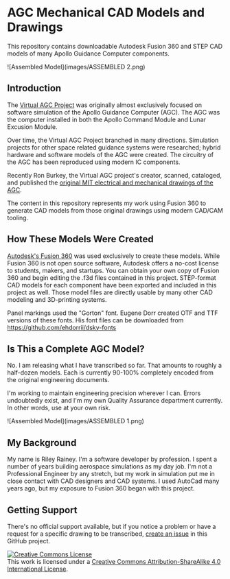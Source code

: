 # AGC Mechanical CAD Models and Drawings

This repository contains downloadable Autodesk Fusion 360 and STEP CAD models of many Apollo Guidance Computer components.

![Assembled Model](images/ASSEMBLED 2.png)

## Introduction

The [Virtual AGC Project](https://www.ibiblio.org/apollo/) was originally almost exclusively focused on software simulation 
of the Apollo Guidance Computer (AGC). The AGC was the computer installed in both the Apollo Command Module and Lunar Excusion Module.

Over time, the Virtual AGC Project branched in many directions. Simulation projects for other space related guidance systems
were researched; hybrid hardware and software models of the AGC were created. The circuitry of the AGC has been reproduced using modern IC components. 

Recently Ron Burkey, the Virtual AGC project's creator, scanned, cataloged, and published
the [original MIT electrical and mechanical drawings of the AGC](https://www.ibiblio.org/apollo/ElectroMechanical.html).

The content in this repository represents my work using Fusion 360 to generate CAD models from those original drawings using modern CAD/CAM tooling.

## How These Models Were Created

[Autodesk's Fusion 360](https://www.autodesk.com/products/fusion-360/students-teachers-educators) was used exclusively to create these models. 
While Fusion 360 is not open source software, Autodesk offers a no-cost
license to students, makers, and startups. You can obtain your own copy of Fusion 360 and begin editing the .f3d files contained in this project. 
STEP-format CAD models for each component have been exported and included in this project as well. 
Those model files are directly usable by many other CAD modeling and 3D-printing systems.

Panel markings used the "Gorton" font. Eugene Dorr created OTF and TTF versions of these fonts. His font files can be downloaded from https://github.com/ehdorrii/dsky-fonts 

## Is This a Complete AGC Model?

No. I am releasing what I have transcribed so far. That amounts to roughly a half-dozen models. Each is currently 90-100% completely encoded from the original engineering documents.

I'm working to maintain engineering precision wherever I can. Errors undoubtedly exist, and I'm my own Quality
Assurance department currently. In other words, use at your own risk.

![Assembled Model](images/ASSEMBLED 1.png)

## My Background

My name is Riley Rainey. I'm a software developer by profession. I spent a number of years building aerospace simulations as my day job.
I'm not a Professional Engineer by any stretch, but my work in simulation put me in close contact with CAD designers and CAD systems. I used AutoCad many years ago, but my exposure to Fusion 360 began with this project.

## Getting Support

There's no official support available, but if you notice a problem or have a request for a specific drawing to be
transcribed, [create an issue](https://github.com/rrainey/agc-mechanical-cad/issues) in this GitHub project.


[![Creative Commons License](https://i.creativecommons.org/l/by-sa/4.0/88x31.png)](http://creativecommons.org/licenses/by-sa/4.0/)  
This work is licensed under a [Creative Commons Attribution-ShareAlike 4.0 International License](http://creativecommons.org/licenses/by-sa/4.0/).